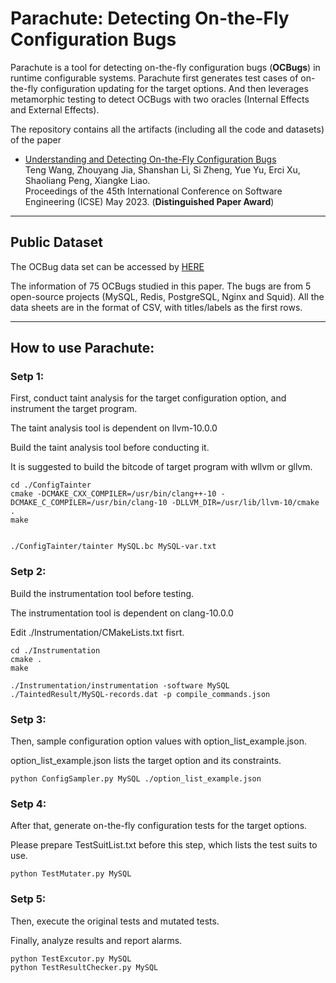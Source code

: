 # Parachute: Detecting On-the-Fly Configuration Bugs

Parachute is a tool for detecting on-the-fly configuration bugs (**OCBugs**) in runtime configurable systems. Parachute first generates test cases of on-the-fly configuration updating for the target options. And then leverages metamorphic testing to detect OCBugs with two oracles (Internal Effects and External Effects).

The repository contains all the artifacts (including all the code and datasets) of the paper

- [Understanding and Detecting On-the-Fly Configuration Bugs](https://github.com/ocbug/Parachute/paper/icse23-Parachute.pdf)  
Teng Wang, Zhouyang Jia, Shanshan Li, Si Zheng, Yue Yu, Erci Xu, Shaoliang Peng, Xiangke Liao.  
Proceedings of the 45th International Conference on Software Engineering (ICSE) May 2023. (**Distinguished Paper Award**)

---

## Public Dataset

The OCBug data set can be accessed by [HERE](https://github.com/ocbug/Parachute/tree/main/dataset)

The information of 75 OCBugs studied in this paper. The bugs are from 5 open-source projects (MySQL, Redis, PostgreSQL, Nginx and Squid). All the data sheets are in the format of CSV, with titles/labels as the first rows.

---

## How to use Parachute:

### Setp 1:
First, conduct taint analysis for the target configuration option, and instrument the target program.

The taint analysis tool is dependent on llvm-10.0.0

Build the taint analysis tool before conducting it.

It is suggested to build the bitcode of target program with wllvm or gllvm.

```
cd ./ConfigTainter
cmake -DCMAKE_CXX_COMPILER=/usr/bin/clang++-10 -DCMAKE_C_COMPILER=/usr/bin/clang-10 -DLLVM_DIR=/usr/lib/llvm-10/cmake . 
make


./ConfigTainter/tainter MySQL.bc MySQL-var.txt
```

### Setp 2:

Build the instrumentation tool before testing. 

The instrumentation tool is dependent on clang-10.0.0

Edit ./Instrumentation/CMakeLists.txt fisrt.

```
cd ./Instrumentation
cmake .
make

./Instrumentation/instrumentation -software MySQL ./TaintedResult/MySQL-records.dat -p compile_commands.json
```
### Setp 3:

Then, sample configuration option values with option_list_example.json.

option_list_example.json lists the target option and its constraints.

```
python ConfigSampler.py MySQL ./option_list_example.json
```

### Setp 4:

After that, generate on-the-fly configuration tests for the target options.

Please prepare TestSuitList.txt before this step, which lists the test suits to use.

```
python TestMutater.py MySQL
```

### Setp 5:

Then, execute the original tests and mutated tests.

Finally, analyze results and report alarms.

```
python TestExcutor.py MySQL
python TestResultChecker.py MySQL
```
